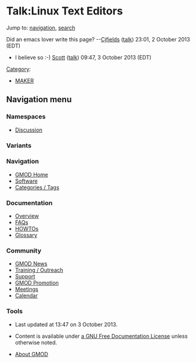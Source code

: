 



<span id="top"></span>




# <span dir="auto">Talk:Linux Text Editors</span>






Jump to: [navigation](#mw-navigation), [search](#p-search)


Did an emacs lover write this page?
--[Cjfields](User%3ACjfields "User%3ACjfields") (<a
href="http://gmod.org/mediawiki/index.php?title=User_talk:Cjfields&amp;action=edit&amp;redlink=1"
class="new" title="User talk:Cjfields (page does not exist)">talk</a>)
23:01, 2 October 2013 (EDT)

- I believe so :-) [Scott](User%3AScott "User%3AScott")
  ([talk](User_talk%3AScott "User talk:Scott")) 09:47, 3 October 2013
  (EDT)




[Category](Special%3ACategories "Special%3ACategories"):

- [MAKER](Category%3AMAKER "Category%3AMAKER")






## Navigation menu



### Namespaces


- <span id="ca-talk"><a href="Talk%3ALinux_Text_Editors" accesskey="t"
  title="Discussion about the content page [t]">Discussion</a></span>


### 

### Variants[](#)








<a href="Main_Page"
style="background-image: url(../images/GMOD-cogs.png);"
title="Visit the main page"></a>


### Navigation



- <span id="n-GMOD-Home">[GMOD Home](Main_Page)</span>
- <span id="n-Software">[Software](GMOD_Components)</span>
- <span id="n-Categories-.2F-Tags">[Categories /
  Tags](Categories)</span>




### Documentation



- <span id="n-Overview">[Overview](Overview)</span>
- <span id="n-FAQs">[FAQs](Category%3AFAQ)</span>
- <span id="n-HOWTOs">[HOWTOs](Category%3AHOWTO)</span>
- <span id="n-Glossary">[Glossary](Glossary)</span>




### Community



- <span id="n-GMOD-News">[GMOD News](GMOD_News)</span>
- <span id="n-Training-.2F-Outreach">[Training /
  Outreach](Training_and_Outreach)</span>
- <span id="n-Support">[Support](Support)</span>
- <span id="n-GMOD-Promotion">[GMOD Promotion](GMOD_Promotion)</span>
- <span id="n-Meetings">[Meetings](Meetings)</span>
- <span id="n-Calendar">[Calendar](Calendar)</span>




### Tools




- <span id="footer-info-lastmod">Last updated at 13:47 on 3 October
  2013.</span>
<!-- - <span id="footer-info-viewcount">6,251 page views.</span> -->
- <span id="footer-info-copyright">Content is available under
  <a href="http://www.gnu.org/licenses/fdl-1.3.html" class="external"
  rel="nofollow">a GNU Free Documentation License</a> unless otherwise
  noted.</span>

<!-- -->

- <span id="footer-places-about">[About
  GMOD](GMOD%3AAbout "GMOD%3AAbout")</span>

<!-- -->




